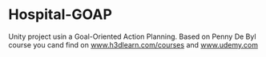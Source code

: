 # Hospital-GOAP
Unity project usin a Goal-Oriented Action Planning. Based on Penny De Byl course you cand find on www.h3dlearn.com/courses and www.udemy.com
